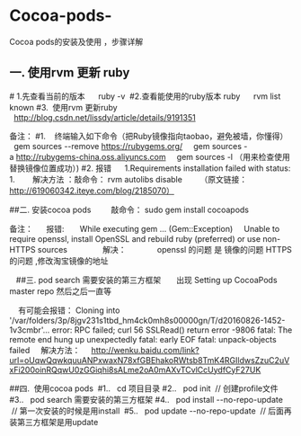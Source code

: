 # Cocoa-pods-
Cocoa pods的安装及使用 ，步骤详解

## 一. 使用rvm 更新 ruby 
# 1.先查看当前的版本
     ruby -v 
#2.查看能使用的ruby版本 ruby 
    rvm list known
#3.  使用rvm 更新ruby 
    http://blog.csdn.net/lissdy/article/details/9191351

备注：
#1.    终端输入如下命令（把Ruby镜像指向taobao，避免被墙，你懂得）
    gem sources --remove https://rubygems.org/ 
    gem sources -a http://rubygems-china.oss.aliyuncs.com
    gem sources -l （用来检查使用替换镜像位置成功）)
#2. 报错 
    1.Requirements installation failed with status: 1. 
      解决方法 ：敲命令： rvm autolibs disable   
    （原文链接：http://619060342.iteye.com/blog/2185070）
   


##二. 安装cocoa pods
        敲命令： sudo gem install cocoapods

备注：
     报错:       While executing gem ... (Gem::Exception)
    Unable to require openssl, install OpenSSL and rebuild ruby (preferred) or use non-HTTPS sources 
       
      解决：
             openssl 的问题 是 镜像的问题 HTTPS的问题 ,修改淘宝镜像的地址


  
##三. pod search 需要安装的第三方框架  
    出现 Setting up CocoaPods master repo 然后之后一直等

    有可能会报错：
Cloning into '/var/folders/3p/8jgv231s1tbd_hm4ck0mh8s00000gn/T/d20160826-1452-1v3cmbr'...
error: RPC failed; curl 56 SSLRead() return error -9806
fatal: The remote end hung up unexpectedly
fatal: early EOF
fatal: unpack-objects failed
    解决方法：
    http://wenku.baidu.com/link?url=oUqwQqwkquuANPxwaxN78xfGBEhakoRWtsb8TmK4RGIldwsZzuC2uVxFi200oinRQqwU0zGGiqhi8sALme2oA0mAXvTCvlCcUydfCyF27UK




##四.  使用cocoa pods 
#1..   cd 项目目录
#2..   pod init  // 创建profile文件
#3..   pod search 需要安装的第三方框架
#4..   pod install --no-repo-update    // 第一次安装的时候是用install 
#5..   pod update --no-repo-update  // 后面再装第三方框架是用update
